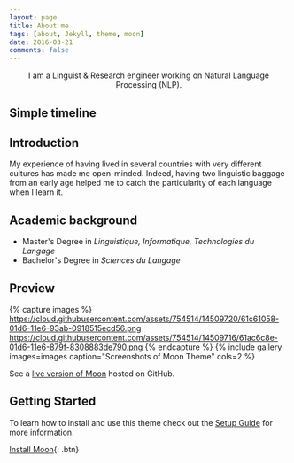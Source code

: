 ```yaml
---
layout: page
title: About me
tags: [about, Jekyll, theme, moon]
date: 2016-03-21
comments: false
---
```

    
<center>I am a Linguist & Research engineer working on Natural Language Processing (NLP).</center>

## Simple timeline

## Introduction

My experience of having lived in several countries with very different cultures has made me open-minded.
Indeed, having two linguistic baggage from an early age helped me to catch the particularity of each language ​​when I learn it.

## Academic background
* Master's Degree in _Linguistique, Informatique, Technologies du Langage_
* Bachelor's Degree in _Sciences du Langage_

## Preview

{% capture images %}
    https://cloud.githubusercontent.com/assets/754514/14509720/61c61058-01d6-11e6-93ab-0918515ecd56.png
    https://cloud.githubusercontent.com/assets/754514/14509716/61ac6c8e-01d6-11e6-879f-8308883de790.png
{% endcapture %}
{% include gallery images=images caption="Screenshots of Moon Theme" cols=2 %}

See a [live version of Moon](http://taylantatli.github.io/Moon) hosted on GitHub.

## Getting Started

To learn how to install and use this theme check out the [Setup Guide](http://taylantatli.me/Moon/moon-theme/) for more information.
      
[Install Moon](https://github.com/TaylanTatli/Moon){: .btn}

